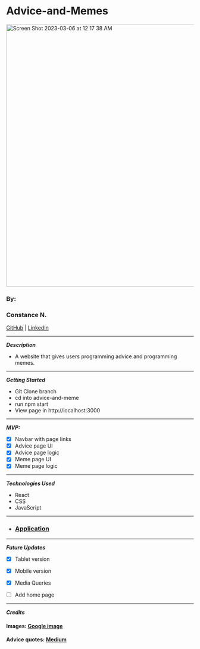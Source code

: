 # Advice-and-Memes

<img width="704" alt="Screen Shot 2023-03-06 at 12 17 38 AM" src="https://user-images.githubusercontent.com/96209952/223025615-3ffcdb65-4b56-4c28-824b-80c4a6f1fb2c.png">

### By:

### Constance N.

[GitHub](https://github.com/Constance-Nwaigwe) | [LinkedIn](https://www.linkedin.com/in/constance-nwaigwe-06b90b177)

---

**_Description_**

- A website that gives users programming advice and programming memes.

---

**_Getting Started_**
- Git Clone branch
- cd into advice-and-meme
- run npm start
- View page in http://localhost:3000

---

**_MVP:_**

- [x] Navbar with page links
- [x] Advice page UI
- [x] Advice page logic
- [x] Meme page UI
- [x] Meme page logic

---

**_Technologies Used_**

- React
- CSS
- JavaScript

---

* ### [Application](https://adviceandmemes.netlify.app/)

---

**_Future Updates_**

- [x] Tablet version
- [x] Mobile version
- [x] Media Queries
- [ ] Add home page





---

**_Credits_**

#### Images: [Google image](https://google.com)
#### Advice quotes: [Medium](https://medium.com/swlh/40-tips-that-will-change-your-coding-skills-forever-bf9d6b936ccc)




